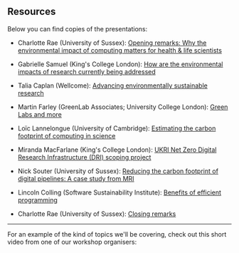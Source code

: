 ## Resources

Below you can find copies of the presentations:

- Charlotte Rae (University of Sussex): [Opening remarks: Why the environmental
impact of computing matters for health & life scientists](/slides/PDF/1_eic_rae.pdf)

- Gabrielle Samuel (King's College London): [How are the environmental impacts of research currently being addressed](/slides/PDF/2_eic_samuel.pdf)

- Talia Caplan (Wellcome): [Advancing environmentally sustainable
research](/slides/PDF/3_eic_caplan.pdf)

- Martin Farley (GreenLab Associates; University College London): [Green Labs and
more](/slides/PDF/4_eic_farley.pdf)

- Loïc Lannelongue (University of Cambridge): [Estimating the carbon footprint
of computing in science](/slides/PDF/5_eic_lannelongue.pdf)

- Miranda MacFarlane (King's College London): [UKRI Net Zero Digital Research
Infrastructure (DRI) scoping project](/slides/PDF/6_eic_macfarlane.pdf)


- Nick Souter (University of Sussex): [Reducing the carbon footprint of digital pipelines: A case study from MRI](/slides/PDF/7_eic_souter.pdf)

- Lincoln Colling (Software Sustainability Institute): [Benefits of efficient programming](/slides/PDF/8_eic_colling.pdf)

- Charlotte Rae (University of Sussex): [Closing remarks](/slides/PDF/9_eic_closing_remarks.pdf)

---

For an example of the kind of topics we'll be covering, check out this short
video from one of our workshop organisers:

